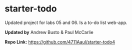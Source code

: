 # starter-todo
Updated project for labs 05 and 06.
Is a to-do list web-app.

**Updated by**
Andrew Busto & Paul McCarlie

**Repo Link:**
https://github.com/4711Aaul/starter-todo4
